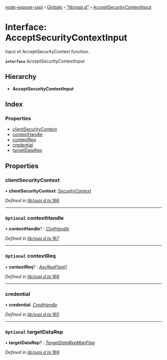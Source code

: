 [node-expose-sspi](../README.md) › [Globals](../globals.md) › ["lib/sspi.d"](../modules/_lib_sspi_d_.md) › [AcceptSecurityContextInput](_lib_sspi_d_.acceptsecuritycontextinput.md)

# Interface: AcceptSecurityContextInput

Input of AcceptSecurityContext function.

**`interface`** AcceptSecurityContextInput

## Hierarchy

* **AcceptSecurityContextInput**

## Index

### Properties

* [clientSecurityContext](_lib_sspi_d_.acceptsecuritycontextinput.md#clientsecuritycontext)
* [contextHandle](_lib_sspi_d_.acceptsecuritycontextinput.md#optional-contexthandle)
* [contextReq](_lib_sspi_d_.acceptsecuritycontextinput.md#optional-contextreq)
* [credential](_lib_sspi_d_.acceptsecuritycontextinput.md#credential)
* [targetDataRep](_lib_sspi_d_.acceptsecuritycontextinput.md#optional-targetdatarep)

## Properties

###  clientSecurityContext

• **clientSecurityContext**: *[SecurityContext](_lib_sspi_d_.securitycontext.md)*

*Defined in [lib/sspi.d.ts:166](https://github.com/jlguenego/node-expose-sspi/blob/c77a3a8/lib/sspi.d.ts#L166)*

___

### `Optional` contextHandle

• **contextHandle**? : *[CtxtHandle](_lib_sspi_d_.ctxthandle.md)*

*Defined in [lib/sspi.d.ts:167](https://github.com/jlguenego/node-expose-sspi/blob/c77a3a8/lib/sspi.d.ts#L167)*

___

### `Optional` contextReq

• **contextReq**? : *[AscReqFlag](../modules/_lib_flags_index_d_.md#ascreqflag)[]*

*Defined in [lib/sspi.d.ts:168](https://github.com/jlguenego/node-expose-sspi/blob/c77a3a8/lib/sspi.d.ts#L168)*

___

###  credential

• **credential**: *[CredHandle](_lib_sspi_d_.credhandle.md)*

*Defined in [lib/sspi.d.ts:165](https://github.com/jlguenego/node-expose-sspi/blob/c77a3a8/lib/sspi.d.ts#L165)*

___

### `Optional` targetDataRep

• **targetDataRep**? : *[TargetDataRepMapFlag](../modules/_lib_flags_index_d_.md#targetdatarepmapflag)*

*Defined in [lib/sspi.d.ts:169](https://github.com/jlguenego/node-expose-sspi/blob/c77a3a8/lib/sspi.d.ts#L169)*
